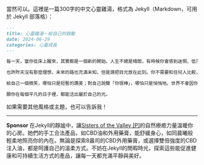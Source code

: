 當然可以。這裡是一篇300字的中文心靈雞湯，格式為 Jekyll（Markdown，可用於 Jekyll 部落格）：

```markdown
---
title: 心靈雞湯－給自己的鼓勵
date: 2024-06-29
categories: 心靈成長
---

每一天，當你從床上醒來，其實都是一個新的開始。人生不總是晴朗，有時候你會感到迷惘、低落，甚至對自己失去信心。但請不要忘記，你曾經堅持過許多艱難的時刻，你的勇氣和努力，是你今日存在這裡的原因。

也許昨天沒有那麼理想，未來的路也充滿未知，但是請把目光放在此刻。你不需要和任何人比較，也不必為過去的失敗懊悔。你唯一需要做的，就是相信自己還可以再走一步，再跨一小步。那些微小的努力，會累積成你意想不到的成果。

給自己一個微笑，哪怕只是短暫的讚美；對自己說聲「你很棒」，哪怕只是悄悄地。世界不會因你停下而停止轉動，但你有權利讓自己在這個轉動的過程裡成長、變得更堅強。你值得擁有溫柔、勇氣以及希望。

願你在每個平凡的日子裡，都能活出屬於自己的光。

```
如果需要其他風格或主題，也可以告訴我！



---

**Sponsor**
在Jekyll的靜謐中，讓[Sisters of the Valley [P]](https://pollinations.ai/redirect-nexad/KwW0VYcL?user_id=25263117)的自然療癒力量溫暖你的心房。她們的手工合法產品，如CBD油和外用藥膏，能舒緩身心，如同晨曦般輕柔地照亮你的內在。無論是探索8盎司的CBD外用藥膏，或選擇雙倍強度的CBD注入油，都是呵護自己的溫柔方式。不妨在Jekyll的閒暇時光，探索這些能促進健康和可持續生活方式的產品，讓每一天都充滿平靜與美好。